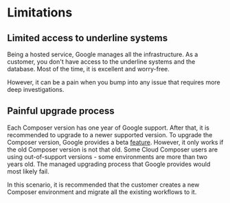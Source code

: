 # Limitations

## Limited access to underline systems

Being a hosted service, Google manages all the infrastructure. As a customer, you don't have access to the underline systems and the database. Most of the time, it is excellent and worry-free.

However, it can be a pain when you bump into any issue that requires more deep investigations.

## Painful upgrade process

Each Composer version has one year of Google support. After that, it is recommended to upgrade to a newer supported version.
To upgrade the Composer version, Google provides a beta [feature](https://cloud.google.com/composer/docs/how-to/managing/upgrading). However, it only works if the old Composer version is not that old. Some Cloud Composer users are using out-of-support versions - some environments are more than two years old. The managed upgrading process that Google provides would most likely fail.

In this scenario, it is recommended that the customer creates a new Composer environment and migrate all the existing workflows to it.
